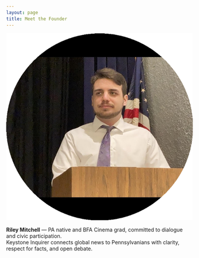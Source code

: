 ```yaml
---
layout: page
title: Meet the Founder
---
```


<img src="/assets/img/founder.png" alt="Riley Mitchell" class="avatar"/>

**Riley Mitchell** — PA native and BFA Cinema grad, committed to dialogue and civic participation.  
Keystone Inquirer connects global news to Pennsylvanians with clarity, respect for facts, and open debate.

